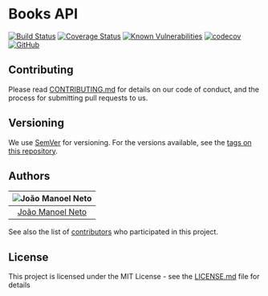 # Books API
[![Build Status](https://badgen.net/travis/joaaomanooel/books-api?icon=travis)](https://travis-ci.org/joaaomanooel/books-api) [![Coverage Status](https://coveralls.io/repos/github/joaaomanooel/books-api/badge.svg)](https://coveralls.io/github/joaaomanooel/books-api) [![Known Vulnerabilities](https://snyk.io/test/github//joaaomanooel/books-api/badge.svg)](https://snyk.io/test/github//joaaomanooel/books-api) [![codecov](https://codecov.io/gh/joaaomanooel/books-api/branch/master/graph/badge.svg)](https://codecov.io/gh/joaaomanooel/books-api) [![GitHub](https://img.shields.io/github/license/joaaomanooel/books-api)](LICENSE.md)

## Contributing

Please read [CONTRIBUTING.md](https://gist.github.com/PurpleBooth/b24679402957c63ec426) for details on our code of conduct, and the process for submitting pull requests to us.

## Versioning

We use [SemVer](http://semver.org/) for versioning. For the versions available, see the [tags on this repository](https://github.com/joaaomanooel/books-api/tags).

## Authors

| ![João Manoel Neto](https://avatars2.githubusercontent.com/u/17843076?v=3&s=150)|
|:---------------------:|
|  [João Manoel Neto](https://github.com/joaaomanooel/)   |

See also the list of [contributors](https://github.com/joaaomanooel/books-api/contributors) who participated in this project.

## License

This project is licensed under the MIT License - see the [LICENSE.md](LICENSE.md) file for details
